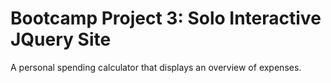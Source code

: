 # Bootcamp Project 3: Solo Interactive JQuery Site 
A personal spending calculator that displays an overview of expenses.
